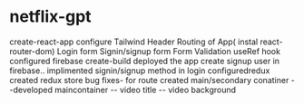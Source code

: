 # netflix-gpt
create-react-app
configure Tailwind
Header
Routing of App( instal react-router-dom)
Login form
Signin/signup form
Form Validation
useRef hook
configured firebase
create-build
deployed the app
create signup user in firebase..
implimented signin/signup method in login
configuredredux
created redux store
bug fixes- for route
created main/secondary conatiner
 --developed maincontainer
  -- video title 
  -- video background
